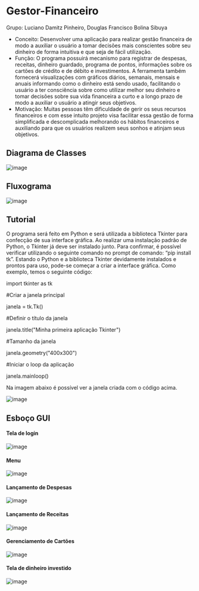 # Gestor-Financeiro
Grupo: Luciano Damitz Pinheiro, Douglas Francisco Bolina Sibuya
 - Conceito: Desenvolver uma aplicação para realizar gestão financeira de modo a auxiliar o usuário a tomar decisões mais conscientes sobre seu dinheiro de forma intuitiva e que seja de fácil utilização. 
 - Função: O programa possuirá mecanismo para registrar de despesas, receitas, dinheiro guardado, programa de pontos, informações sobre os cartões de crédito e de débito e investimentos. A ferramenta também fornecerá visualizações com gráficos diários, semanais, mensais e anuais informando como o dinheiro está sendo usado, facilitando o usuário a ter consciência sobre como utilizar melhor seu dinheiro e tomar decisões sobre sua vida financeira a curto e a longo prazo de  modo a auxiliar o usuário a atingir seus objetivos. 
 - Motivação: Muitas pessoas têm dificuldade de gerir os seus recursos financeiros e com esse intuito projeto visa facilitar essa gestão de forma simplificada e descomplicada melhorando os hábitos financeiros e auxiliando para que os usuários realizem seus sonhos e atinjam seus objetivos.


## Diagrama de Classes
![image](.imagens/Diagrama_de_Classe_e_Relacionamento.png)

## Fluxograma
![image](.imagens/Fluxograma.drawio.png)

## Tutorial
O programa será feito em Python e será utilizada a biblioteca Tkinter para confecção de sua interface gráfica. Ao realizar uma instalação padrão de Python, o Tkinter já deve ser instalado junto. Para confirmar, é possível verificar utilizando o seguinte comando no prompt de comando: “pip install tk”. Estando o Python e a biblioteca Tkinter devidamente instalados e prontos para uso, pode-se começar a criar a interface gráfica. Como exemplo, temos o seguinte código:

import tkinter as tk

#Criar a janela principal

janela = tk.Tk() 


#Definir o título da janela

janela.title("Minha primeira aplicação Tkinter")


#Tamanho da janela

janela.geometry("400x300")

#Iniciar o loop da aplicação

janela.mainloop()


Na imagem abaixo é possível ver a janela criada com o código acima.

![image](https://github.com/user-attachments/assets/2cc58a60-19d3-46a4-ad6a-3e980d063aa5)


## Esboço GUI

#### Tela de login
![image](.imagens/Tela_Login.png)

#### Menu
![image](.imagens/Menu.png)

#### Lançamento de Despesas
![image](.imagens/Lancar_despesa.png)

#### Lançamento de Receitas
![image](.imagens/Lancar_receitas.png)

#### Gerenciamento de Cartões
![image](.imagens/Gerenciar_cartões.png)

#### Tela de dinheiro investido
![image](.imagens/Dinheiro_Investido.png)


